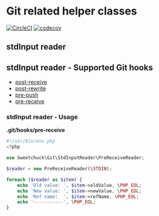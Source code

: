 # Git related helper classes

[![CircleCI](https://circleci.com/gh/Sweetchuck/git.svg?style=svg)](https://circleci.com/gh/Sweetchuck/git)
[![codecov](https://codecov.io/gh/Sweetchuck/git/branch/master/graph/badge.svg)](https://codecov.io/gh/Sweetchuck/git)


## stdInput reader

## stdInput reader - Supported Git hooks

* [post-receive](https://git-scm.com/docs/githooks#post-receive)
* [post-rewrite](https://git-scm.com/docs/githooks#_post_rewrite)
* [pre-push](https://git-scm.com/docs/githooks#_pre_push)
* [pre-receive](https://git-scm.com/docs/githooks#pre-receive)


### stdInput reader - Usage

**.git/hooks/pre-receive**
```PHP
#!/usr/bin/env php
<?php

use Sweetchuck\Git\StdInputReader\PreReceiveReader;

$reader = new PreReceiveReader(\STDIN);

foreach ($reader as $item) {
    echo 'Old value: ', $item->oldValue, \PHP_EOL;
    echo 'New value: ', $item->newValue, \PHP_EOL;
    echo 'Ref name:  ', $item->refName, \PHP_EOL;
    echo '-----------', \PHP_EOL;
}
```
